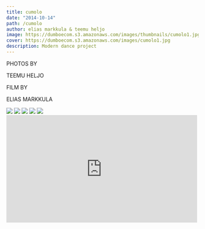 ```yaml
---
title: cumolo
date: "2014-10-14"
path: /cumolo
author: elias markkula & teemu heljo
image: https://dumboecom.s3.amazonaws.com/images/thumbnails/cumolo1.jpg
cover: https://dumboecom.s3.amazonaws.com/images/cumolo1.jpg
description: Modern dance project
---
```


<div class="story">
    <div class="story-meta">
    <p>PHOTOS BY</p>
        <p class="story-meta__author">TEEMU HELJO</p>
        <p>FILM BY</p>
        <p class="story-meta__author">ELIAS MARKKULA</p>
       
  </div>
  <div class="story-body">
    
    
    
        
        
  <img src="https://dumboecom.s3.amazonaws.com/images/cumolo1.jpg">

  <img src="https://dumboecom.s3.amazonaws.com/images/cumolo2.jpg">

  <img src="https://dumboecom.s3.amazonaws.com/images/cumolo3.jpg">

  <img src="https://dumboecom.s3.amazonaws.com/images/cumolo4.jpg">

  <img src="https://dumboecom.s3.amazonaws.com/images/cumolo5.jpg">
       
        
<div class="video-wrapper">
            <iframe src="https://player.vimeo.com/video/105544647?color=ffffff&title=0&byline=0&portrait=0" width="500" height="281" frameborder="0" webkitallowfullscreen mozallowfullscreen allowfullscreen></iframe>
        </div>
        
  </div>
</div>